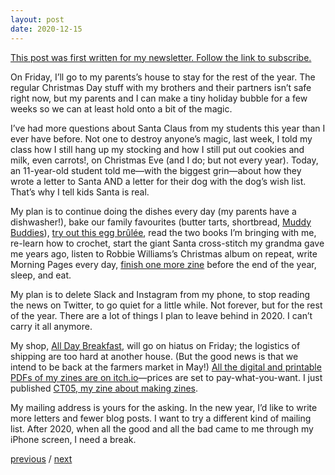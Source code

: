 ```yaml
---
layout: post
date: 2020-12-15
---
```


[This post was first written for my newsletter. Follow the link to subscribe.](https://jessdriscoll.substack.com/p/i-believe-in-father-christmas)

On Friday, I’ll go to my parents’s house to stay for the rest of the year. The regular Christmas Day stuff with my brothers and their partners isn’t safe right now, but my parents and I can make a tiny holiday bubble for a few weeks so we can at least hold onto a bit of the magic. 

I’ve had more questions about Santa Claus from my students this year than I ever have before. Not one to destroy anyone’s magic, last week, I told my class how I still hang up my stocking and how I still put out cookies and milk, even carrots!, on Christmas Eve (and I do; but not every year). Today, an 11-year-old student told me—with the biggest grin—about how they wrote a letter to Santa AND a letter for their dog with the dog’s wish list. That’s why I tell kids Santa is real.

My plan is to continue doing the dishes every day (my parents have a dishwasher!), bake our family favourites (butter tarts, shortbread, [Muddy Buddies](https://www.chex.com/recipes/chex-muddy-buddies/)), [try out this egg brûlée](https://www.youtube.com/watch?v=YNS-cCkGx2g), read the two books I’m bringing with me, re-learn how to crochet, start the giant Santa cross-stitch my grandma gave me years ago, listen to Robbie Williams’s Christmas album on repeat, write Morning Pages every day, [finish one more zine](https://jessdriscoll.itch.io/the-general-review) before the end of the year, sleep, and eat. 

My plan is to delete Slack and Instagram from my phone, to stop reading the news on Twitter, to go quiet for a little while. Not forever, but for the rest of the year. There are a lot of things I plan to leave behind in 2020. I can’t carry it all anymore.

My shop, [All Day Breakfast](https://www.alldaybreakfast.org/), will go on hiatus on Friday; the logistics of shipping are too hard at another house. (But the good news is that we intend to be back at the farmers market in May!) [All the digital and printable PDFs of my zines are on itch.io](https://jessdriscoll.itch.io/)—prices are set to pay-what-you-want. I just published [CT05, my zine about making zines](https://jessdriscoll.itch.io/congenial-telegram).

My mailing address is yours for the asking. In the new year, I’d like to write more letters and fewer blog posts. I want to try a different kind of mailing list. After 2020, when all the good and all the bad came to me through my iPhone screen, I need a break.

<a href="{{page.previous.url}}">previous</a> / <a href="{{page.next.url}}">next</a>
